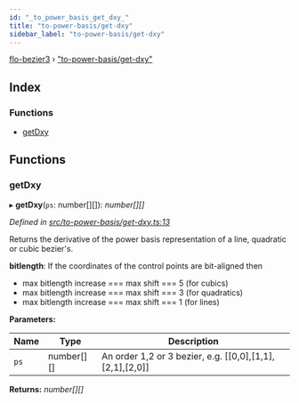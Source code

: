 ```yaml
---
id: "_to_power_basis_get_dxy_"
title: "to-power-basis/get-dxy"
sidebar_label: "to-power-basis/get-dxy"
---
```


[flo-bezier3](../globals.md) › ["to-power-basis/get-dxy"](_to_power_basis_get_dxy_.md)

## Index

### Functions

* [getDxy](_to_power_basis_get_dxy_.md#getdxy)

## Functions

###  getDxy

▸ **getDxy**(`ps`: number[][]): *number[][]*

*Defined in [src/to-power-basis/get-dxy.ts:13](https://github.com/FlorisSteenkamp/FloBezier/blob/6f79660/src/to-power-basis/get-dxy.ts#L13)*

Returns the derivative of the power basis representation of a line, quadratic
or cubic bezier's.

**bitlength**: If the coordinates of the control points are bit-aligned then
* max bitlength increase === max shift === 5 (for cubics)
* max bitlength increase === max shift === 3 (for quadratics)
* max bitlength increase === max shift === 1 (for lines)

**Parameters:**

Name | Type | Description |
------ | ------ | ------ |
`ps` | number[][] | An order 1,2 or 3 bezier, e.g. [[0,0],[1,1],[2,1],[2,0]]  |

**Returns:** *number[][]*
